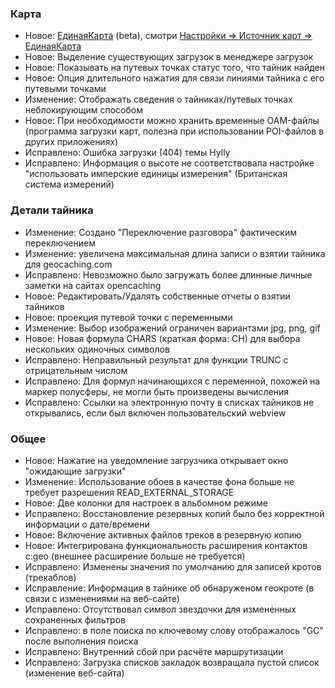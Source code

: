 ### Карта
- Новое: [ЕдинаяКарта](https://github.com/cgeo/cgeo/wiki/UnifiedMap) (beta), смотри [Настройки => Источник карт => ЕдинаяКарта](cgeo-setting://featureSwitch_useUnifiedMap)
- Новое: Выделение существующих загрузок в менеджере загрузок
- Новое: Показывать на путевых точках статус того, что тайник найден
- Новое: Опция длительного нажатия для связи линиями тайника с его путевыми точками
- Изменение: Отображать сведения о тайниках/путевых точках неблокирующим способом
- Новое: При необходимости можно хранить временные OAM-файлы (программа загрузки карт, полезна при использовании POI-файлов в других приложениях)
- Исправлено: Ошибка загрузки (404) темы Hylly
- Исправлено: Информация о высоте не соответствовала настройке "использовать имперские единицы измерения" (Британская система измерений)

### Детали тайника
- Изменение: Создано "Переключение разговора" фактическим переключением
- Изменение: увеличена максимальная длина записи о взятии тайника для geocaching.com
- Исправлено: Невозможно было загружать более длинные личные заметки на сайтах opencaching
- Новое: Редактировать/Удалять собственные отчеты о взятии тайников
- Новое: проекция путевой точки с переменными
- Изменение: Выбор изображений ограничен вариантами jpg, png, gif
- Новое: Новая формула CHARS (краткая форма: CH) для выбора нескольких одиночных символов
- Исправлено: Неправильный результат для функции TRUNC с отрицательным числом
- Исправлено: Для формул начинающихся с переменной, похожей на маркер полусферы, не могли быть произведены вычисления
- Исправлено: Ссылки на электронную почту в списках тайников не открывались, если был включен пользовательский webview

### Общее
- Новое: Нажатие на уведомление загрузчика открывает окно "ожидающие загрузки"
- Изменение: Использование обоев в качестве фона больше не требует разрешения READ_EXTERNAL_STORAGE
- Новое: Две колонки для настроек в альбомном режиме
- Исправлено: Восстановление резервных копий было без корректной информации о дате/времени
- Новое: Включение активных файлов треков в резервную копию
- Новое: Интегрирована функциональность расширения контактов c:geo (внешнее расширение больше не требуется)
- Исправлено: Изменены значения по умолчанию для записей кротов (трекаблов)
- Исправление: Информация в тайнике об обнаруженом геокроте (в связи с изменениями на веб-сайте)
- Исправлено: Отсутствовал символ звездочки для измененных сохраненных фильтров
- Исправлено: в поле поиска по ключевому слову отображалось "GC" после выполнения поиска
- Исправлено: Внутренний сбой при расчёте маршрутизации
- Исправлено: Загрузка списков закладок возвращала пустой список (изменение веб-сайта)
